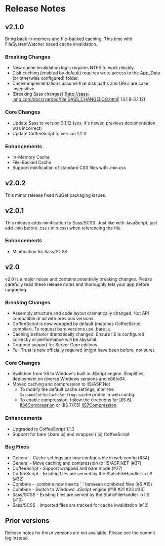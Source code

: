 # Release Notes
## v2.1.0
Bring back in-memory and file-backed caching.  This time with FileSystemWatcher based cache invalidation.

### Breaking Changes
* New cache invalidation logic requires NTFS to work reliably.
* Disk caching (enabled by default) requires write access to the App_Data (or otherwise configured) folder.
* Cache implementations assume that disk paths and URLs are case insensitive.
* [Breaking Sass changes] [http://sass-lang.com/docs/yardoc/file.SASS_CHANGELOG.html] (3.1.8-3.1.12)

### Core Changes
* Update Sass to version 3.1.12 (yes, it's newer, previous documentation was incorrect)
* Update CoffeeScript to version 1.2.0

### Enhancements
* In-Memory Cache
* File-Backed Cache
* Support minification of standard CSS files with .min.css


## v2.0.2
This minor release fixed NuGet packaging issues.

## v2.0.1
This release adds minification to Sass/SCSS.  Just like with JavaScript, just add .min before .css (.min.css) when referencing the file.

### Enhancements
* Minification for Sass/SCSS

## v2.0
v2.0 is a major relase and contains potentially breaking changes. Please carefully read these release notes and thoroughly test your app before upgrading.

### Breaking Changes
* Assembly structure and code layout dramatically changed.  Not API compatible *at all* with previous versions.
* CoffeeScript is now wrapped by default (matches CoffeeScript compiler). To request bare versions use .bare.js.
* Caching behavior dramatically changed. Ensure IIS is configured correctly or performance will be abysmal.
* Dropped support for Server Core editions.
* Full Trust is now officially required (might have been before, not sure).

### Core Changes
* Switched from V8 to Window's built in JScript engine. Simplifies deployment on diverse Windows versions and x86/x64.
* Moved caching and compression to IIS/ASP.Net
    * To modify the default cache settings, alter the `SassAndCoffeeCacheSettings` cache profile in web.config.
    * To enable compression, follow the directions for [IIS 6] [IIS6Compression] or [IIS 7/7.5] [IIS7Compression].

### Enhancements
* Upgraded to CoffeeScript 1.1.3
* Support for bare (.bare.js) and wrapped (.js) CoffeeScript

### Bug Fixes
* General - Cache settings are now configurable in web.config (#34)
* General - Move caching and compression to IIS/ASP.NET (#37)
* CoffeeScript - Support wrapped and bare mode (#27)
* CoffeeScript - Existing files are served by the StaticFileHandler in IIS (#32)
* Combine - .combine now inserts ';' between combined files (#5 #15)
* Combine - Switch to Windows' JScript engine (#18 #21 #23 #36)
* Sass/SCSS - Existing files are served by the StaticFileHandler in IIS (#10)
* Sass/SCSS - Imported files are tracked for cache invalidation (#12)

[IIS6Compression]: http://www.microsoft.com/technet/prodtechnol/WindowsServer2003/Library/IIS/d52ff289-94d3-4085-bc4e-24eb4f312e0e.mspx?mfr=true "IIS 6 Compression Settings"
[IIS7Compression]: http://technet.microsoft.com/en-us/library/cc771003(v=ws.10).aspx "IIS 7 Compression Settings"

## Prior versions
Release notes for these versions are not available. Please see the commit log instead.